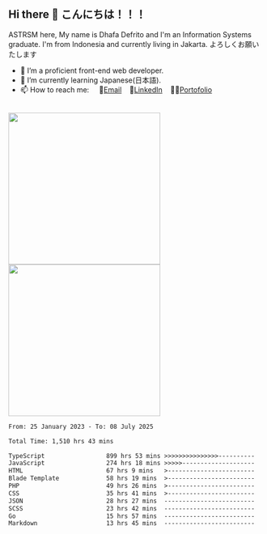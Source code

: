 ## Hi there 👋 こんにちは！！！
ASTRSM here, My name is Dhafa Defrito and I'm an Information Systems graduate. I'm from Indonesia and currently living in Jakarta. よろしくお願いたします

- 🔭 I’m a proficient front-end web developer.
- 🌱 I’m currently learning Japanese(日本語).
- 📫 How to reach me: &nbsp;&nbsp;&nbsp;&nbsp;📧[Email](ddefrito@gmail.com)&nbsp;&nbsp;&nbsp;&nbsp;💼[LinkedIn](https://www.linkedin.com/in/dhafad)&nbsp;&nbsp;&nbsp;&nbsp;👨‍🎨[Portofolio](https://ddefrito.vercel.app/)

<br>

<div align="left">
  <img src="https://media1.tenor.com/m/F96DSPtSiSgAAAAd/isekaijoucho-kamitsubaki.gif" height="300" />
	<a href="https://last.fm/user/nerumaeni"><img src="https://lastfm-recently-played.vercel.app/api?user=nerumaeni&count=5" height="300" /></a>
</div=

<!--START_SECTION:waka-->

```txt
From: 25 January 2023 - To: 08 July 2025

Total Time: 1,510 hrs 43 mins

TypeScript                 899 hrs 53 mins >>>>>>>>>>>>>>>----------   59.57 %
JavaScript                 274 hrs 18 mins >>>>>--------------------   18.16 %
HTML                       67 hrs 9 mins   >------------------------   04.45 %
Blade Template             58 hrs 19 mins  >------------------------   03.86 %
PHP                        49 hrs 26 mins  >------------------------   03.27 %
CSS                        35 hrs 41 mins  >------------------------   02.36 %
JSON                       28 hrs 27 mins  -------------------------   01.88 %
SCSS                       23 hrs 42 mins  -------------------------   01.57 %
Go                         15 hrs 57 mins  -------------------------   01.06 %
Markdown                   13 hrs 45 mins  -------------------------   00.91 %
```

<!--END_SECTION:waka-->
